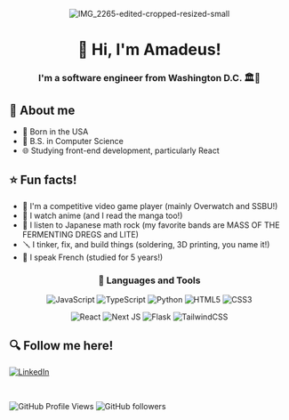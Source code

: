 <!--
**amadeuswolfkang/amadeuswolfkang** is a ✨ _special_ ✨ repository because its `README.md` (this file) appears on your GitHub profile.
-->

<div align="center">

![IMG_2265-edited-cropped-resized-small](https://github.com/amadeuswolfkang/amadeuswolfkang/assets/28383658/6398c179-c2bd-48b4-b2b7-7ac8019cc1a4)

# 🫡 Hi, I'm Amadeus!

<div width="auto" height="800">

</div>

### I'm a software engineer from Washington D.C. 🏛️🦅

</div>

## 📖 About me

- 🤠 Born in the USA
- 📜 B.S. in Computer Science
- 🌐 Studying front-end development, particularly React

## ⭐ Fun facts!

- 🥊 I'm a competitive video game player (mainly Overwatch and SSBU!)
- 🤖 I watch anime (and I read the manga too!)
- 🎸 I listen to Japanese math rock (my favorite bands are MASS OF THE FERMENTING DREGS and LITE)
- 🪛 I tinker, fix, and build things (soldering, 3D printing, you name it!)
- 🥖 I speak French (studied for 5 years!)

<div align="center">

### 🚀 Languages and Tools

![JavaScript](https://img.shields.io/badge/javascript-%23323330.svg?style=flat&logo=javascript&logoColor=%23F7DF1E)
![TypeScript](https://img.shields.io/badge/typescript-%23007ACC.svg?style=flat&logo=typescript&logoColor=white)
![Python](https://img.shields.io/badge/python-3670A0?style=flat&logo=python&logoColor=ffdd54)
![HTML5](https://img.shields.io/badge/html5-%23E34F26.svg?style=flat&logo=html5&logoColor=white)
![CSS3](https://img.shields.io/badge/css3-%231572B6.svg?style=flat&logo=css3&logoColor=white)

![React](https://img.shields.io/badge/react-%2320232a.svg?style=flat&logo=react&logoColor=%2361DAFB)
![Next JS](https://img.shields.io/badge/Next-black?style=flat&logo=next.js&logoColor=white)
![Flask](https://img.shields.io/badge/flask-%23000.svg?style=flat&logo=flask&logoColor=white)
![TailwindCSS](https://img.shields.io/badge/tailwindcss-%2338B2AC.svg?style=flate&logo=tailwind-css&logoColor=white)

</div>

## 🔍 Follow me here!
[![LinkedIn](https://img.shields.io/badge/linkedin-%230077B5.svg?style=flat&logo=linkedin&logoColor=white)](https://www.linkedin.com/in/amadeuskang/)

</br>

![GitHub Profile Views](https://komarev.com/ghpvc/?username=amadeuswolfkang)
![GitHub followers](https://img.shields.io/github/followers/amadeuswolfkang)


